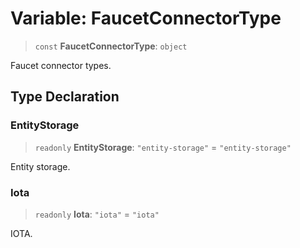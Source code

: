 # Variable: FaucetConnectorType

> `const` **FaucetConnectorType**: `object`

Faucet connector types.

## Type Declaration

### EntityStorage

> `readonly` **EntityStorage**: `"entity-storage"` = `"entity-storage"`

Entity storage.

### Iota

> `readonly` **Iota**: `"iota"` = `"iota"`

IOTA.

